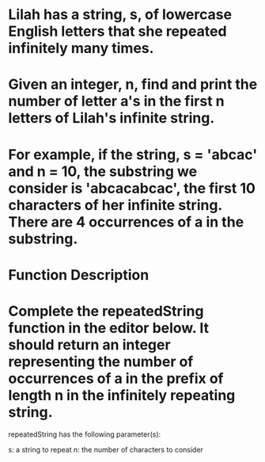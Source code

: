# Lilah has a string, s, of lowercase English letters that she repeated infinitely many times.

# Given an integer, n, find and print the number of letter a's in the first n letters of Lilah's infinite string.

# For example, if the string, s = 'abcac' and n = 10, the substring we consider is 'abcacabcac', the first 10 characters of her infinite string. There are 4 occurrences of a in the substring.

# Function Description

# Complete the repeatedString function in the editor below. It should return an integer representing the number of occurrences of a in the prefix of length n in the infinitely repeating string.

repeatedString has the following parameter(s):

s: a string to repeat
n: the number of characters to consider